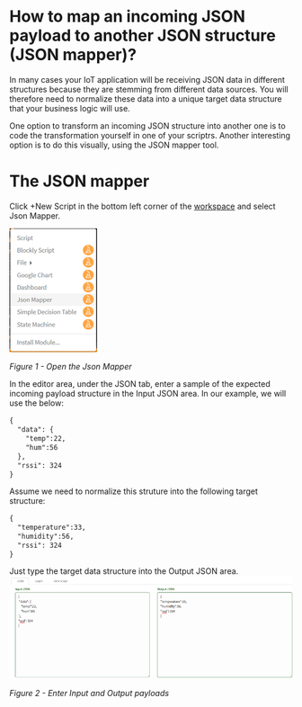 # How to map an incoming JSON payload to another JSON structure (JSON mapper)?

In many cases your IoT application will be receiving JSON data in different structures because they are stemming from different data sources. 
You will therefore need to normalize these data into a unique target data structure that your business logic will use.

One option to transform an incoming JSON structure into another one is to code the transformation yourself in one of your scriptrs. 
Another interesting option is to do this visually, using the JSON mapper tool.

# The JSON mapper

Click +New Script in the bottom left corner of the [workspace](https://www.scriptr.io/workspace) and select Json Mapper.

![Open the Json Mapper](./open_mapper.PNG)

*Figure 1 - Open the Json Mapper*

In the editor area, under the JSON tab, enter a sample of the expected incoming payload structure in the Input JSON area. 
In our example, we will use the below:
```
{
  "data": {
    "temp":22,
    "hum":56
  },
  "rssi": 324
}
```
Assume we need to normalize this struture into the following target structure:
```
{
  "temperature":33,
  "humidity":56,
  "rssi": 324
}
```
Just type the target data structure into the Output JSON area.
![Specifiy Input and Output payloads](./input_output_payloads.png)

*Figure 2 - Enter Input and Output payloads*
